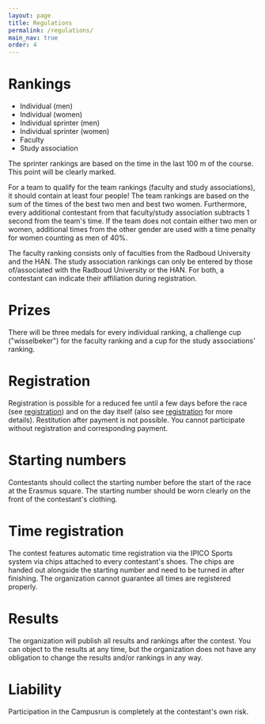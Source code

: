 ```yaml
---
layout: page
title: Regulations
permalink: /regulations/
main_nav: true
order: 4
---
```


# Rankings

* Individual (men)
* Individual (women)
* Individual sprinter (men)
* Individual sprinter (women)
* Faculty
* Study association

The sprinter rankings are based on the time in the last 100 m of the course. This point will be clearly marked.

For a team to qualify for the team rankings (faculty and study associations), it should contain at least four people! The team rankings are based on the sum of the times of the best two men and best two women. Furthermore, every additional contestant from that faculty/study association subtracts 1 second from the team's time. If the team does not contain either two men or women, additional times from the other gender are used with a time penalty for women counting as men of 40%.

The faculty ranking consists only of faculties from the Radboud University and the HAN. The study association rankings can only be entered by those of/associated with the Radboud University or the HAN. For both, a contestant can indicate their affiliation during registration.

# Prizes

There will be three medals for every individual ranking, a challenge cup ("wisselbeker") for the faculty ranking and a cup for the study associations' ranking.

# Registration

Registration is possible for a reduced fee until a few days before the race (see [registration](/registration/)) and on the day itself (also see [registration](/registration/) for more details). Restitution after payment is not possible. You cannot participate without registration and corresponding payment.

# Starting numbers

Contestants should collect the starting number before the start of the race at the Erasmus square. The starting number should be worn clearly on the front of the contestant's clothing.

# Time registration

The contest features automatic time registration via the IPICO Sports system via chips attached to every contestant's shoes. The chips are handed out alongside the starting number and need to be turned in after finishing. The organization cannot guarantee all times are registered properly.

# Results

The organization will publish all results and rankings after the contest. You can object to the results at any time, but the organization does not have any obligation to change the results and/or rankings in any way.

# Liability

Participation in the Campusrun is completely at the contestant's own risk.
